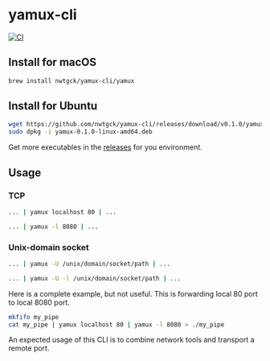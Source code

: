# yamux-cli
[![CI](https://github.com/nwtgck/yamux-cli/actions/workflows/ci.yml/badge.svg)](https://github.com/nwtgck/yamux-cli/actions/workflows/ci.yml)

## Install for macOS

```bash
brew install nwtgck/yamux-cli/yamux
```

## Install for Ubuntu

```bash
wget https://github.com/nwtgck/yamux-cli/releases/download/v0.1.0/yamux-0.1.0-linux-amd64.deb
sudo dpkg -i yamux-0.1.0-linux-amd64.deb
```

Get more executables in the [releases](https://github.com/nwtgck/yamux-cli/releases) for you environment.

## Usage

### TCP

```bash
... | yamux localhost 80 | ...
```

```bash
... | yamux -l 8080 | ...
```

### Unix-domain socket

```bash
... | yamux -U /unix/domain/socket/path | ...
```

```bash
... | yamux -U -l /unix/domain/socket/path | ...
```

Here is a complete example, but not useful. This is forwarding local 80 port to local 8080 port.

```bash
mkfifo my_pipe
cat my_pipe | yamux localhost 80 | yamux -l 8080 > ./my_pipe 
```

An expected usage of this CLI is to combine network tools and transport a remote port.

